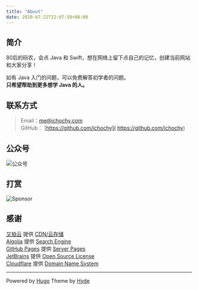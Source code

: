 ```yaml
---
title: "About"
date: 2020-07-22T12:07:59+08:00
---
```


## 简介  
80后的码农，会点 Java 和 Swift，想在网络上留下点自己的记忆，创建当前网站和大家分享！  

如有 Java 入门的问题，可以免费解答初学者的问题。  
**只希望帮助到更多想学 Java 的人。**

## 联系方式
> Email：[me@ichochy.com](mailto:me@ichochy.com)  
> GitHub： [https://github.com/ichochy]( https://github.com/ichochy)

## 公众号    
![公众号](https://ichochy.com/wx.jpg)

## 打赏    
![Sponsor](https://ichochy.com/sponsor.jpg)

## 感谢  
[又拍云](https://console.upyun.com/register/?invite=r1z6aWlRt) 提供 [CDN/云存储](https://console.upyun.com/register/?invite=r1z6aWlRt)   
[Algolia](https://www.algolia.com) 提供 [Search Engine](https://www.algolia.com)  
[GitHub Pages](https://pages.github.com) 提供 [Server Pages](https://pages.github.com)  
[JetBrains](https://www.jetbrains.com) 提供 [Open Source License](https://www.jetbrains.com/shop/eform/opensource)  
[Cloudflare](https://dash.cloudflare.com]) 提供 [Domain Name System](https://dash.cloudflare.com)

---

Powered by [Hugo](https://gohugo.io) Theme by [Hyde](https://themes.gohugo.io/hyde/)
